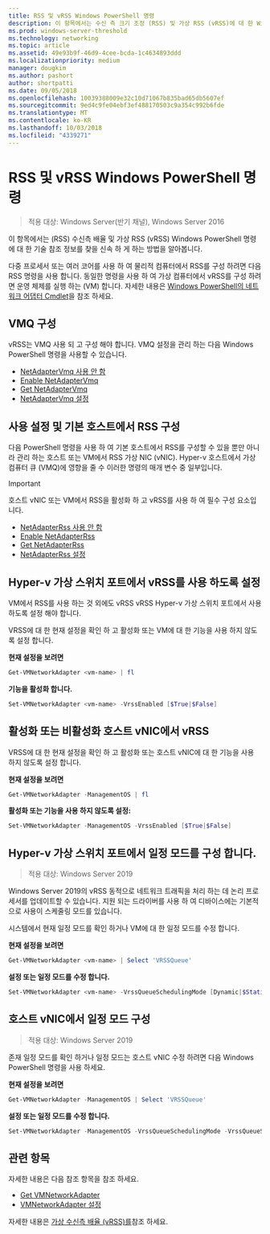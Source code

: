 ```yaml
---
title: RSS 및 vRSS Windows PowerShell 명령
description: 이 항목에서는 수신 측 크기 조정 (RSS) 및 가상 RSS (vRSS)에 대 한 Windows PowerShell 명령에 대 한 기술 참조 정보를 찾을 신속 하 게 하는 방법을 알아봅니다.
ms.prod: windows-server-threshold
ms.technology: networking
ms.topic: article
ms.assetid: 49e93b9f-46d9-4cee-bcda-1c4634893ddd
ms.localizationpriority: medium
manager: dougkim
ms.author: pashort
author: shortpatti
ms.date: 09/05/2018
ms.openlocfilehash: 10039388009e32c10d71067b835bad65db5607ef
ms.sourcegitcommit: 9ed4c9fe04ebf3ef488170503c9a354c992b6fde
ms.translationtype: MT
ms.contentlocale: ko-KR
ms.lasthandoff: 10/03/2018
ms.locfileid: "4339271"
---
```

# RSS 및 vRSS Windows PowerShell 명령

>적용 대상: Windows Server(반기 채널), Windows Server 2016

이 항목에서는 \(RSS\) 수신측 배율 및 가상 RSS \(vRSS\) Windows PowerShell 명령에 대 한 기술 참조 정보를 찾을 신속 하 게 하는 방법을 알아봅니다.

다중 프로세서 또는 여러 코어를 사용 하 여 물리적 컴퓨터에서 RSS를 구성 하려면 다음 RSS 명령을 사용 합니다. 동일한 명령을 사용 하 여 가상 컴퓨터에서 vRSS를 구성 하려면 운영 체제를 실행 하는 \(VM\) 합니다. 자세한 내용은 [Windows PowerShell의 네트워크 어댑터 Cmdlet](https://docs.microsoft.com/powershell/module/netadapter/?view=win10-ps)을 참조 하세요.

## VMQ 구성

vRSS는 VMQ 사용 되 고 구성 해야 합니다. VMQ 설정을 관리 하는 다음 Windows PowerShell 명령을 사용할 수 있습니다.

- [NetAdapterVmq 사용 안 함](https://docs.microsoft.com/powershell/module/netadapter/disable-netadaptervmq?view=win10-ps)
- [Enable NetAdapterVmq](https://docs.microsoft.com/powershell/module/netadapter/enable-netadaptervmq?view=win10-ps)
- [Get NetAdapterVmq](https://docs.microsoft.com/powershell/module/netadapter/get-netadaptervmq?view=win10-ps)
- [NetAdapterVmq 설정](https://docs.microsoft.com/powershell/module/netadapter/set-netadaptervmq?view=win10-ps)

## 사용 설정 및 기본 호스트에서 RSS 구성

다음 PowerShell 명령을 사용 하 여 기본 호스트에서 RSS를 구성할 수 있을 뿐만 아니라 관리 하는 호스트 또는 VM에서 RSS 가상 NIC (vNIC). Hyper-v 호스트에서 가상 컴퓨터 큐 \(VMQ\)에 영향을 줄 수 이러한 명령의 매개 변수 중 일부입니다.  

>[!IMPORTANT]
>호스트 vNIC 또는 VM에서 RSS을 활성화 하 고 vRSS를 사용 하 여 필수 구성 요소입니다.

- [NetAdapterRss 사용 안 함](https://docs.microsoft.com/powershell/module/netadapter/disable-netadapterrss?view=win10-ps)
- [Enable NetAdapterRss](https://docs.microsoft.com/powershell/module/netadapter/enable-netadapterrss?view=win10-ps)
- [Get NetAdapterRss](https://docs.microsoft.com/powershell/module/netadapter/get-netadapterrss?view=win10-ps)
- [NetAdapterRss 설정](https://docs.microsoft.com/powershell/module/netadapter/Set-NetAdapterRss?view=win10-ps)

## Hyper\-v 가상 스위치 포트에서 vRSS를 사용 하도록 설정

VM에서 RSS를 사용 하는 것 외에도 vRSS vRSS Hyper\-v 가상 스위치 포트에서 사용 하도록 설정 해야 합니다. 

VRSS에 대 한 현재 설정을 확인 하 고 활성화 또는 VM에 대 한 기능을 사용 하지 않도록 설정 합니다.

   **현재 설정을 보려면** 

   ```PowerShell
   Get-VMNetworkAdapter <vm-name> | fl
   ```

   **기능을 활성화 합니다.**
   
   ```PowerShell
   Set-VMNetworkAdapter <vm-name> -VrssEnabled [$True|$False]
   ```

## 활성화 또는 비활성화 호스트 vNIC에서 vRSS

VRSS에 대 한 현재 설정을 확인 하 고 활성화 또는 호스트 vNIC에 대 한 기능을 사용 하지 않도록 설정 합니다.

   **현재 설정을 보려면** 

   ```PowerShell
   Get-VMNetworkAdapter -ManagementOS | fl
   ```

   **활성화 또는 기능을 사용 하지 않도록 설정:** 

   ```PowerShell
   Set-VMNetworkAdapter -ManagementOS -VrssEnabled [$True|$False]
   ```

## Hyper-v 가상 스위치 포트에서 일정 모드를 구성 합니다. 
>적용 대상: Windows Server 2019

Windows Server 2019의 vRSS 동적으로 네트워크 트래픽을 처리 하는 데 논리 프로세서를 업데이트할 수 있습니다.  지원 되는 드라이버를 사용 하 여 디바이스에는 기본적으로 사용이 스케줄링 모드를 있습니다. 

시스템에서 현재 일정 모드를 확인 하거나 VM에 대 한 일정 모드를 수정 합니다.

   **현재 설정을 보려면** 

   ```PowerShell
   Get-VMNetworkAdapter <vm-name> | Select 'VRSSQueue'
   ```

   **설정 또는 일정 모드를 수정 합니다.**

   ```PowerShell
   Set-VMNetworkAdapter <vm-name> -VrssQueueSchedulingMode [Dynamic|$StaticVrss|StaticVMQ]
   ```

## 호스트 vNIC에서 일정 모드 구성
>적용 대상: Windows Server 2019

존재 일정 모드를 확인 하거나 일정 모드는 호스트 vNIC 수정 하려면 다음 Windows PowerShell 명령을 사용 하세요.

   **현재 설정을 보려면** 

   ```PowerShell
   Get-VMNetworkAdapter -ManagementOS | Select 'VRSSQueue'
   ```

   **설정 또는 일정 모드를 수정 합니다.** 

   ```PowerShell
   Set-VMNetworkAdapter -ManagementOS -VrssQueueSchedulingMode -VrssQueueSchedulingMode [Dynamic|$StaticVrss|StaticVMQ]
   ```


## 관련 항목 
자세한 내용은 다음 참조 항목을 참조 하세요.

- [Get VMNetworkAdapter](https://technet.microsoft.com/itpro/powershell/windows/hyper-v/get-vmnetworkadapter)
- [VMNetworkAdapter 설정](https://technet.microsoft.com/itpro/powershell/windows/hyper-v/set-vmnetworkadapter)

자세한 내용은 [가상 수신측 배율 (vRSS)를](vrss-top.md)참조 하세요.